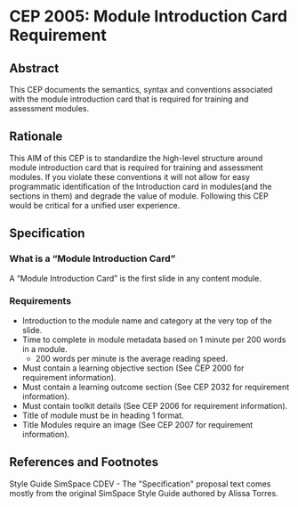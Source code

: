 # CEP 2005: Module Introduction Card Requirement


## Abstract

This CEP documents the semantics, syntax and conventions associated with the module introduction card that is required for training and assessment modules. 

## Rationale

This AIM of this CEP is to standardize the high-level structure around module introduction card that is required for training and assessment modules. If you violate these conventions it will not allow for easy programmatic identification of the Introduction card in modules(and the sections in them) and degrade the value of module. Following this CEP would be critical for a unified user experience.  

## Specification


### What is a “Module Introduction Card”

A “Module Introduction Card” is the first slide in any content module.

### Requirements

* Introduction to the module name and category at the very top of the slide.
* Time to complete in module metadata based on 1 minute per 200 words in a module.
    * 200 words per minute is the average reading speed.
* Must contain a learning objective section (See CEP 2000 for requirement information).
* Must contain a learning outcome section (See CEP 2032 for requirement information).
* Must contain toolkit details (See CEP 2006 for requirement information).
* Title of module must be in heading 1 format.
* Title Modules require an image (See CEP 2007 for requirement information).

## References and Footnotes

Style Guide SimSpace CDEV - The "Specification" proposal text comes mostly from the original SimSpace Style Guide authored by Alissa Torres.

